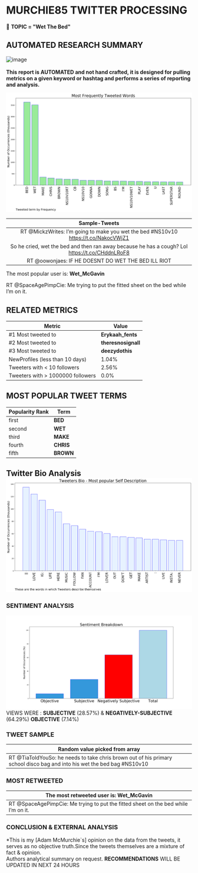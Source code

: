 # MURCHIE85 TWITTER PROCESSING 
&#x1F34E; **TOPIC = "Wet The Bed"**

## AUTOMATED RESEARCH SUMMARY

![image](https://marketingplatform.google.com/about/static/images/gmp/analytics-smb-benefit.jpg)
<br></br>
<b> This report is AUTOMATED and not hand crafted, it is designed for pulling metrics on a given keyword or hashtag and performs a series of reporting and analysis.</b>



![image](TWEETS.png)



|                **Sample-Tweets**        |
| :-------------: |
| RT @MickzWrites: I’m going to make you wet the bed #NS10v10 https://t.co/NakocVWjZ1 |
| So he cried, wet the bed and then ran away because he has a cough? Lol https://t.co/CHddnLRoF8 |
| RT @oowonjaes: IF HE DOESNT DO WET THE BED ILL RIOT |

The most popular user is: **Wet_McGavin**
<div class="alert alert-block alert-danger"> RT @SpaceAgePimpCie: Me trying to put the fitted sheet on the bed while I’m on it.</div>

## RELATED METRICS<br>
| Metric | Value |
| ------------- | ------------- |
| #1 Most tweeted to  | **Erykaah_fents** |
| #2 Most tweeted to  | **theresnosignall** |
| #3 Most tweeted to  | **deezydothis** |
| NewProfiles (less than 10 days) | 1.04%  |
| Tweeters with < 10 followers  | 2.56%|
| Tweeters with > 1000000 followers  | 0.0%  |



## MOST POPULAR TWEET TERMS 


| Popularity Rank  | Term |
| ------------- | ------------- |
| first  | **BED**  |
| second  | **WET**  |
| third  | **MAKE** |
| fourth  | **CHRIS**  |
| fifth  | **BROWN**  |


## Twitter Bio Analysis![image](BIO.png)
### SENTIMENT ANALYSIS
![image](sentiment.png)
VIEWS WERE : **SUBJECTIVE**  (28.57%) & **NEGATIVELY-SUBJECTIVE** (64.29%) **OBJECTIVE** (7.14%)

### TWEET SAMPLE 
| Random value picked from array |
| ------------- |
|RT @TiaToldYouSo: he needs to take chris brown out of his primary school disco bag and into his wet the bed bag #NS10v10 |

### MOST RETWEETED 

| The most retweeted user is: **Wet_McGavin**  |
| ------------- |
| RT @SpaceAgePimpCie: Me trying to put the fitted sheet on the bed while I’m on it. |

### CONCLUSION & EXTERNAL ANALYSIS

*This is my [Adam McMurchie`s] opinion on the data from the tweets, it serves as no objective truth.Since the tweets themselves are a mixture of fact & opinion.<br>
Authors analytical summary on request.
**RECOMMENDATIONS** WILL BE UPDATED IN NEXT  24 HOURS <br>